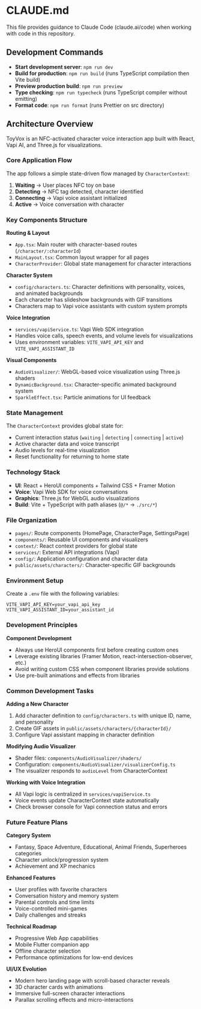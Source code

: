 # CLAUDE.md

This file provides guidance to Claude Code (claude.ai/code) when working with code in this repository.

## Development Commands

- **Start development server**: `npm run dev`
- **Build for production**: `npm run build` (runs TypeScript compilation then Vite build)
- **Preview production build**: `npm run preview`
- **Type checking**: `npm run typecheck` (runs TypeScript compiler without emitting)
- **Format code**: `npm run format` (runs Prettier on src directory)

## Architecture Overview

ToyVox is an NFC-activated character voice interaction app built with React, Vapi AI, and Three.js for visualizations.

### Core Application Flow
The app follows a simple state-driven flow managed by `CharacterContext`:
1. **Waiting** → User places NFC toy on base
2. **Detecting** → NFC tag detected, character identified
3. **Connecting** → Vapi voice assistant initialized
4. **Active** → Voice conversation with character

### Key Components Structure

**Routing & Layout**
- `App.tsx`: Main router with character-based routes (`/character/:characterId`)
- `MainLayout.tsx`: Common layout wrapper for all pages
- `CharacterProvider`: Global state management for character interactions

**Character System**
- `config/characters.ts`: Character definitions with personality, voices, and animated backgrounds
- Each character has slideshow backgrounds with GIF transitions
- Characters map to Vapi voice assistants with custom system prompts

**Voice Integration**
- `services/vapiService.ts`: Vapi Web SDK integration
- Handles voice calls, speech events, and volume levels for visualizations
- Uses environment variables: `VITE_VAPI_API_KEY` and `VITE_VAPI_ASSISTANT_ID`

**Visual Components**
- `AudioVisualizer/`: WebGL-based voice visualization using Three.js shaders
- `DynamicBackground.tsx`: Character-specific animated background system
- `SparkleEffect.tsx`: Particle animations for UI feedback

### State Management
The `CharacterContext` provides global state for:
- Current interaction status (`waiting` | `detecting` | `connecting` | `active`)
- Active character data and voice transcript
- Audio levels for real-time visualization
- Reset functionality for returning to home state

### Technology Stack
- **UI**: React + HeroUI components + Tailwind CSS + Framer Motion
- **Voice**: Vapi Web SDK for voice conversations
- **Graphics**: Three.js for WebGL audio visualizations
- **Build**: Vite + TypeScript with path aliases (`@/*` → `./src/*`)

### File Organization
- `pages/`: Route components (HomePage, CharacterPage, SettingsPage)
- `components/`: Reusable UI components and visualizers
- `context/`: React context providers for global state
- `services/`: External API integrations (Vapi)
- `config/`: Application configuration and character data
- `public/assets/characters/`: Character-specific GIF backgrounds

### Environment Setup
Create a `.env` file with the following variables:
```
VITE_VAPI_API_KEY=your_vapi_api_key
VITE_VAPI_ASSISTANT_ID=your_assistant_id
```

### Development Principles

**Component Development**
- Always use HeroUI components first before creating custom ones
- Leverage existing libraries (Framer Motion, react-intersection-observer, etc.)
- Avoid writing custom CSS when component libraries provide solutions
- Use pre-built animations and effects from libraries

### Common Development Tasks

**Adding a New Character**
1. Add character definition to `config/characters.ts` with unique ID, name, and personality
2. Create GIF assets in `public/assets/characters/{characterId}/`
3. Configure Vapi assistant mapping in character definition

**Modifying Audio Visualizer**
- Shader files: `components/AudioVisualizer/shaders/`
- Configuration: `components/AudioVisualizer/visualizerConfig.ts`
- The visualizer responds to `audioLevel` from CharacterContext

**Working with Voice Integration**
- All Vapi logic is centralized in `services/vapiService.ts`
- Voice events update CharacterContext state automatically
- Check browser console for Vapi connection status and errors

### Future Feature Plans

**Category System**
- Fantasy, Space Adventure, Educational, Animal Friends, Superheroes categories
- Character unlock/progression system
- Achievement and XP mechanics

**Enhanced Features**
- User profiles with favorite characters
- Conversation history and memory system
- Parental controls and time limits
- Voice-controlled mini-games
- Daily challenges and streaks

**Technical Roadmap**
- Progressive Web App capabilities
- Mobile Flutter companion app
- Offline character selection
- Performance optimizations for low-end devices

**UI/UX Evolution**
- Modern hero landing page with scroll-based character reveals
- 3D character cards with animations
- Immersive full-screen character interactions
- Parallax scrolling effects and micro-interactions